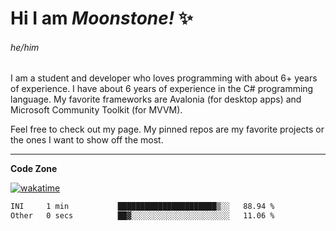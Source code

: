 
<!--
**MoonstoneStudios/MoonstoneStudios** is a ✨ _special_ ✨ repository because its `README.md` (this file) appears on your GitHub profile.

Here are some ideas to get you started:

- 🔭 I’m currently working on ...
- 🌱 I’m currently learning ...
- 👯 I’m looking to collaborate on ...
- 🤔 I’m looking for help with ...
- 💬 Ask me about ...
- 📫 How to reach me: ...
- 😄 Pronouns: ...
- ⚡ Fun fact: ...
-->

# Hi I am _Moonstone!_  ✨
###### he/him

I am a student and developer who loves programming with about 6+ years of experience. 
I have about 6 years of experience in the C# programming language. 
My favorite frameworks are Avalonia (for desktop apps) and Microsoft Community Toolkit (for MVVM).

Feel free to check out my page. My pinned repos are my favorite projects or the ones I want to show off the most. 

---

**Code Zone**


[![wakatime](https://wakatime.com/badge/user/35c755da-7226-42ef-89f9-892c03fbcf7e.svg?style=for-the-badge)](https://wakatime.com/@35c755da-7226-42ef-89f9-892c03fbcf7e)
<!--START_SECTION:waka-->

```txt
INI     1 min           ██████████████████████▒░░   88.94 %
Other   0 secs          ██▓░░░░░░░░░░░░░░░░░░░░░░   11.06 %
```

<!--END_SECTION:waka-->
